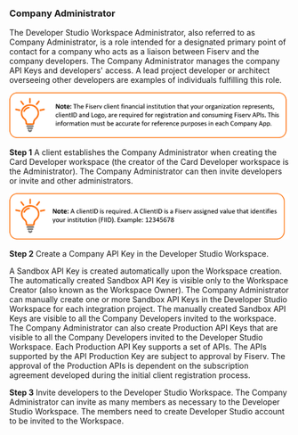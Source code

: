 ### Company Administrator

The Developer Studio Workspace Administrator, also referred to as Company Administrator, is a role intended for a designated primary point of contact for a company who acts as a liaison between Fiserv and the company developers. The Company Administrator manages the company API Keys and developers' access. A lead project developer or architect overseeing other developers are examples of individuals fulfilling this role.

 
![](assets/images/company-admin-note-1.png)


 
**Step 1** A client establishes the Company Administrator when creating the Card Developer workspace (the creator of the Card Developer workspace is the Administrator). The Company Administrator can then invite developers or invite and other administrators.   


![](assets/images/company-admin-note-2.png)
 

**Step 2** Create a Company API Key in the Developer Studio Workspace.

A Sandbox API Key is created automatically upon the Workspace creation. The automatically created Sandbox API Key is visible only to the Workspace Creator (also known as the Workspace Owner). The Company Administrator can manually create one or more Sandbox API Keys in the Developer Studio Workspace for each integration project. The manually created Sandbox API Keys are visible to all the Company Developers invited to the workspace. 
The Company Administrator can also create Production API Keys that are visible to all the Company Developers invited to the Developer Studio Workspace. Each Production API Key supports a set of APIs. The APIs supported by the API Production Key are subject to approval by Fiserv. The approval of the Production APIs is dependent on the subscription agreement developed during the initial client registration process.

**Step 3** Invite developers to the Developer Studio Workspace.
The Company Administrator can invite as many members as necessary to the Developer Studio Workspace. The members need to create Developer Studio account to be invited to the Workspace.
